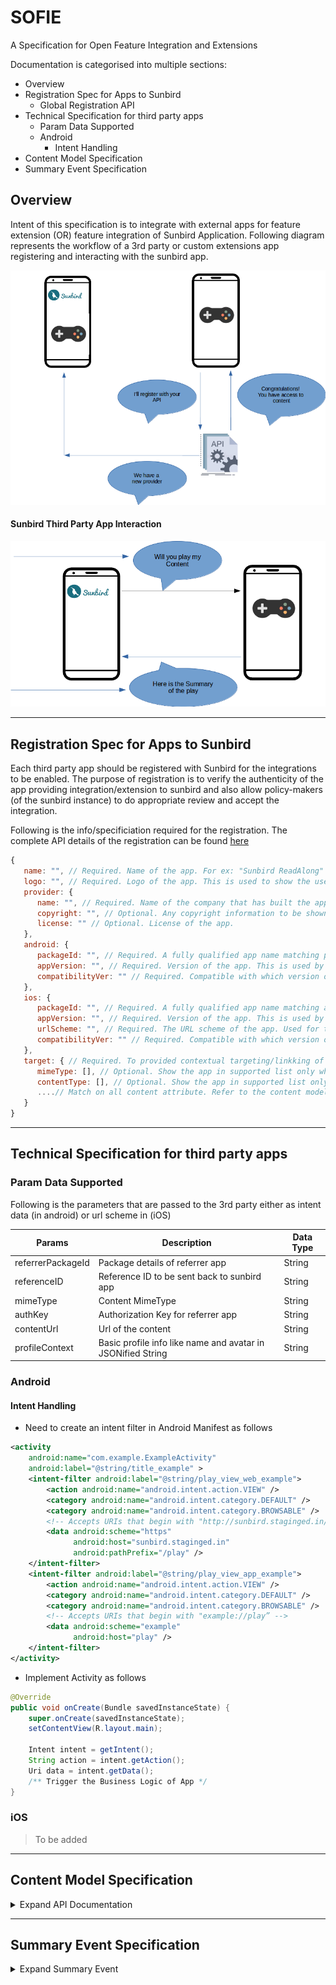# SOFIE
A Specification for Open Feature Integration and Extensions

Documentation is categorised into multiple sections:
* Overview
* Registration Spec for Apps to Sunbird
    * Global Registration API
* Technical Specification for third party apps
    * Param Data Supported
    * Android
      * Intent Handling
* Content Model Specification
* Summary Event Specification    


## Overview
Intent of this specification is to integrate with external apps for feature extension (OR) feature integration of Sunbird Application. Following diagram represents the workflow of a 3rd party or custom extensions app registering and interacting with the sunbird app.

![Alt Text](attachments/2016411649/2164949010.png)




#### Sunbird Third Party App Interaction

![Alt Text](attachments/2016411649/2165604363.png)

---

## Registration Spec for Apps to Sunbird

Each third party app should be registered with Sunbird for the integrations to be enabled. The purpose of registration is to verify the authenticity of the app providing integration/extension to sunbird and also allow policy-makers (of the sunbird instance) to do appropriate review and accept the integration. 

Following is the info/specificiation required for the registration. The complete API details of the registration can be found [here](https://github.com/sunbird-specs/SOFIE/blob/main/registration.md)

```javascript
{
   name: "", // Required. Name of the app. For ex: "Sunbird ReadAlong"
   logo: "", // Required. Logo of the app. This is used to show the user to select the extension app he chooses to open with.
   provider: {
      name: "", // Required. Name of the company that has built the app
      copyright: "", // Optional. Any copyright information to be shown
      license: "" // Optional. License of the app.
   },
   android: {
      packageId: "", // Required. A fully qualified app name matching play store app id. For ex: "com.sunbird.readalong.app"
      appVersion: "", // Required. Version of the app. This is used by sunbird to check if the app is installed locally
      compatibilityVer: "" // Required. Compatible with which version of sunbird app.
   },
   ios: {
      packageId: "", // Required. A fully qualified app name matching app store app id. For ex: "com.sunbird.readalong.app"
      appVersion: "", // Required. Version of the app. This is used by sunbird to check if the app is installed locally
      urlScheme: "", // Required. The URL scheme of the app. Used for the app invocation.
      compatibilityVer: "" // Required. Compatible with which version of sunbird app.
   },
   target: { // Required. To provided contextual targeting/linkking of the app. For ex: Show "Open With" only for PDF content.
      mimeType: [], // Optional. Show the app in supported list only when matched the given mime types. For ex: mimeType: ["application/pdf"] would target only PDF content
      contentType: [], // Optional. Show the app in supported list only when matched the given content type. For ex: mimeType: ["application/pdf"] would target only PDF content
      ....// Match on all content attribute. Refer to the content model spec linked in the "Content Model Specification" section
   }
}
```
---

## Technical Specification for third party apps

### Param Data Supported

Following is the parameters that are passed to the 3rd party either as intent data (in android) or url scheme in (iOS)

| Params | Description | Data Type|
| -- | -- | -- |
| referrerPackageId | Package details of referrer app | String |
| referenceID | Reference ID to be sent back to sunbird app | String |
| mimeType | Content MimeType | String |
| authKey | Authorization Key for referrer app | String |
| contentUrl | Url of the content | String |
| profileContext | Basic profile info like name and avatar in JSONified String | String |

### Android

#### Intent Handling

* Need to create an intent filter in Android Manifest as follows 
```xml
<activity
    android:name="com.example.ExampleActivity"
    android:label="@string/title_example" >
    <intent-filter android:label="@string/play_view_web_example">
        <action android:name="android.intent.action.VIEW" />
        <category android:name="android.intent.category.DEFAULT" />
        <category android:name="android.intent.category.BROWSABLE" />
        <!-- Accepts URIs that begin with "http://sunbird.staginged.in/play” -->
        <data android:scheme="https"
              android:host="sunbird.staginged.in"
              android:pathPrefix="/play" />
    </intent-filter>
    <intent-filter android:label="@string/play_view_app_example">
        <action android:name="android.intent.action.VIEW" />
        <category android:name="android.intent.category.DEFAULT" />
        <category android:name="android.intent.category.BROWSABLE" />
        <!-- Accepts URIs that begin with "example://play” -->
        <data android:scheme="example"
              android:host="play" />
    </intent-filter>
</activity>
```
* Implement Activity as follows
```java
@Override
public void onCreate(Bundle savedInstanceState) {
    super.onCreate(savedInstanceState);
    setContentView(R.layout.main);

    Intent intent = getIntent();
    String action = intent.getAction();
    Uri data = intent.getData();
    /** Trigger the Business Logic of App */
}
```

### iOS

> To be added
---

## Content Model Specification
<details>
<summary>Expand API Documentation</summary>
The third party apps should do a HTTP GET call on the contentUrl parameter sent via the intent data.

```
GET intentdata.contentUrl

Headers {
  X-App-ID: <ID of the App>,
  X-App-Version: <Version of the App>,
  X-Device-ID: <Device Id>
}
```

```javascript
{
   id: "api.content.read",
   ver: "v1",
   ts: "2021-02-10 04:27:14:674+0000",
   params: {
      msgid: "90e184d1-c52c-106b-c410-6a168900ef05",
      err: "",
      status: "success",
      errmsg: ""
   },
   responseCode: "OK",
   result: {
      content: {} // Refer to the content model schema defined below
   }
}
```
For More Details on the content model refer Sunbird Documentation.
* content - https://github.com/sunbird-specs/LearningObjectModel/blob/main/v1/schemas/content/1.0/schema.json
* collection - https://github.com/sunbird-specs/LearningObjectModel/blob/main/v1/schemas/collection/1.0/schema.json
</details>

---

## Summary Event Specification
<details>
<summary>Expand Summary Event</summary>
https://github.com/sunbird-specs/Telemetry/blob/main/v3_event_details.md/#summary

```javascript
{
  "edata": {
    "type": String, // Required. Type of summary. Free text. "session", "app", "tool" etc
    "mode": String, // Optional.
    "starttime": Long, // Required. Epoch Timestamp of app start. Retrieved from first event.
    "endtime": Long, // Required. Epoch Timestamp of app end. Retrieved from last event.
    "timespent": Double, // Required. Total time spent by visitor on app in seconds excluding idle time.
    "pageviews": Long, // Required. Total page views per session(count of CP_IMPRESSION)
    "interactions": Long, // Required. Count of interact events
    "envsummary": [{ // Optional
        "env": String, // High level env within the app (content, domain, resources, community)
        "timespent": Double, // Time spent per env
        "visits": Long // count of times the environment has been visited
    }],
    "eventssummary": [{ // Optional
        "id": String, // event id such as CE_START, CE_END, CP_INTERACT etc.
        "count": Long // Count of events.
    }],
    "pagesummary": [{ // Optional
        "id": String, // Page id
        "type": String, // type of page - view/edit
        "env": String, // env of page
        "timespent": Double, // Time taken per page
        "visits": Long // Number of times each page was visited
    }]
  }
}
```
</details>



